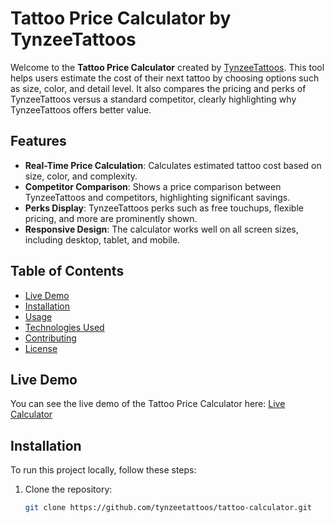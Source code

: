 # Tattoo Price Calculator by TynzeeTattoos

Welcome to the **Tattoo Price Calculator** created by [TynzeeTattoos](https://tynzeetattoos.com). This tool helps users estimate the cost of their next tattoo by choosing options such as size, color, and detail level. It also compares the pricing and perks of TynzeeTattoos versus a standard competitor, clearly highlighting why TynzeeTattoos offers better value.


## Features

- **Real-Time Price Calculation**: Calculates estimated tattoo cost based on size, color, and complexity.
- **Competitor Comparison**: Shows a price comparison between TynzeeTattoos and competitors, highlighting significant savings.
- **Perks Display**: TynzeeTattoos perks such as free touchups, flexible pricing, and more are prominently shown.
- **Responsive Design**: The calculator works well on all screen sizes, including desktop, tablet, and mobile.

## Table of Contents
- [Live Demo](#live-demo)
- [Installation](#installation)
- [Usage](#usage)
- [Technologies Used](#technologies-used)
- [Contributing](#contributing)
- [License](#license)

## Live Demo

You can see the live demo of the Tattoo Price Calculator here:
[Live Calculator](https://tynzeetattoos.github.io/tattoo-calculator)

## Installation

To run this project locally, follow these steps:

1. Clone the repository:
   ```bash
   git clone https://github.com/tynzeetattoos/tattoo-calculator.git
